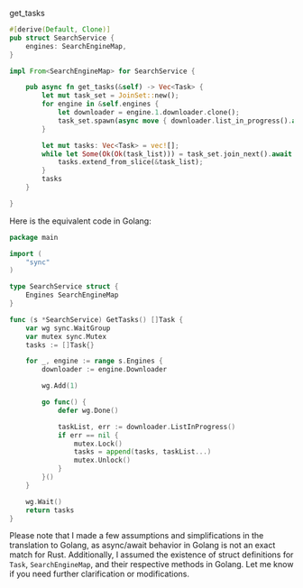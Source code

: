 get_tasks

```rust
#[derive(Default, Clone)]
pub struct SearchService {
    engines: SearchEngineMap,
}

impl From<SearchEngineMap> for SearchService {

    pub async fn get_tasks(&self) -> Vec<Task> {
        let mut task_set = JoinSet::new();
        for engine in &self.engines {
            let downloader = engine.1.downloader.clone();
            task_set.spawn(async move { downloader.list_in_progress().await });
        }

        let mut tasks: Vec<Task> = vec![];
        while let Some(Ok(Ok(task_list))) = task_set.join_next().await {
            tasks.extend_from_slice(&task_list);
        }
        tasks
    }

}
```


Here is the equivalent code in Golang:

```go
package main

import (
	"sync"
)

type SearchService struct {
	Engines SearchEngineMap
}

func (s *SearchService) GetTasks() []Task {
	var wg sync.WaitGroup
	var mutex sync.Mutex
	tasks := []Task{}

	for _, engine := range s.Engines {
		downloader := engine.Downloader

		wg.Add(1)

		go func() {
			defer wg.Done()

			taskList, err := downloader.ListInProgress()
			if err == nil {
				mutex.Lock()
				tasks = append(tasks, taskList...)
				mutex.Unlock()
			}
		}()
	}

	wg.Wait()
	return tasks
}
```

Please note that I made a few assumptions and simplifications in the translation to Golang, as async/await behavior in Golang is not an exact match for Rust. Additionally, I assumed the existence of struct definitions for `Task`, `SearchEngineMap`, and their respective methods in Golang. Let me know if you need further clarification or modifications.
